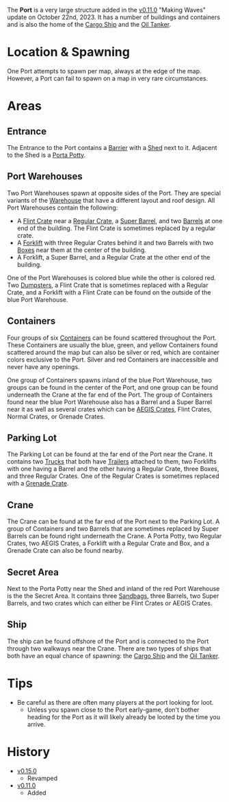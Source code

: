 The **Port** is a very large structure added in the [v0.11.0](https://github.com/HasangerGames/suroi/releases/tag/v0.11.0) "Making Waves" update on October 22nd, 2023. It has a number of buildings and containers and is also the home of the [Cargo Ship](/buildings/cargo_ship) and the [Oil Tanker](/buildings/oil_tanker).

# Location & Spawning

One Port attempts to spawn per map, always at the edge of the map. However, a Port can fail to spawn on a map in very rare circumstances.

# Areas

## Entrance
The Entrance to the Port contains a [Barrier](/obstacles/barrier) with a [Shed](/buildings/shed) next to it. Adjacent to the Shed is a [Porta Potty](/buildings/porta_potty).

## Port Warehouses
Two Port Warehouses spawn at opposite sides of the Port. They are special variants of the [Warehouse](/buildings/warehouse) that have a different layout and roof design. All Port Warehouses contain the following:

- A [Flint Crate](/obstacles/crates) near a [Regular Crate](/obstacles/crates), a [Super Barrel](/obstacles/super_barrel), and two [Barrels](/obstacles/barrel) at one end of the building. The Flint Crate is sometimes replaced by a regular crate.
- A [Forklift](/obstacles/forklift) with three Regular Crates behind it and two Barrels with two [Boxes](/obstacles/box) near them at the center of the building.
- A Forklift, a Super Barrel, and a Regular Crate at the other end of the building.

One of the Port Warehouses is colored blue while the other is colored red. Two [Dumpsters](/obstacles/dumpster), a Flint Crate that is sometimes replaced with a Regular Crate, and a Forklift with a Flint Crate can be found on the outside of the blue Port Warehouse.

## Containers
Four groups of six [Containers](/buildings/containers) can be found scattered throughout the Port. These Containers are usually the blue, green, and yellow Containers found scattered around the map but can also be silver or red, which are container colors exclusive to the Port. Silver and red Containers are inaccessible and never have any openings.

One group of Containers spawns inland of the blue Port Warehouse, two groups can be found in the center of the Port, and one group can be found underneath the Crane at the far end of the Port. The group of Containers found near the blue Port Warehouse also has a Barrel and a Super Barrel near it as well as several crates which can be [AEGIS Crates](/obstacles/crates), Flint Crates, Normal Crates, or Grenade Crates.

## Parking Lot
The Parking Lot can be found at the far end of the Port near the Crane. It contains two [Trucks](/obstacles/trucks) that both have [Trailers](/obstacles/trailer) attached to them, two Forklifts with one having a Barrel and the other having a Regular Crate, three Boxes, and three Regular Crates. One of the Regular Crates is sometimes replaced with a [Grenade Crate](/obstacles/grenade_crate). 

## Crane
The Crane can be found at the far end of the Port next to the Parking Lot. A group of Containers and two Barrels that are sometimes replaced by Super Barrels can be found right underneath the Crane. A Porta Potty, two Regular Crates, two AEGIS Crates, a Forklift with a Regular Crate and Box, and a Grenade Crate can also be found nearby.

## Secret Area
Next to the Porta Potty near the Shed and inland of the red Port Warehouse is the the Secret Area. It contains three [Sandbags](/obstacles/sandbags), three Barrels, two Super Barrels, and two crates which can either be Flint Crates or AEGIS Crates. 

## Ship
The ship can be found offshore of the Port and is connected to the Port through two walkways near the Crane. There are two types of ships that both have an equal chance of spawning: the [Cargo Ship](/buildings/cargo_ship) and the [Oil Tanker](/buildings/oil_tanker).

# Tips

- Be careful as there are often many players at the port looking for loot.
  - Unless you spawn close to the Port early-game, don't bother heading for the Port as it will likely already be looted by the time you arrive.

# History

- [v0.15.0](https://github.com/HasangerGames/suroi/releases/tag/v0.15.0)
  - Revamped
- [v0.11.0](https://github.com/HasangerGames/suroi/releases/tag/v0.11.0)
  - Added
